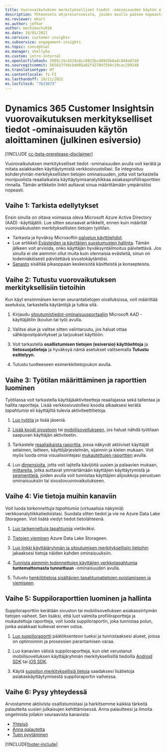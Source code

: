 ```yaml
---
title: Vuorovaikutuksen merkitykselliset tiedot -ominaisuuden käytön aloittaminen
description: Yhteenveto ohjeresursseista, joiden avulla pääsee nopeasti alkuun.
ms.reviewer: mhart
ms.author: jefhar
author: mochimochi016
ms.date: 10/01/2021
ms.service: customer-insights
ms.subservice: engagement-insights
ms.topic: conceptual
ms.manager: shellyha
ms.custom: intro-internal
ms.openlocfilehash: 3505c15c4319c8cc8823bcd89d3b8adc944a87dd
ms.sourcegitcommit: 565637f49cbdd05a82f42784f594c19cac299140
ms.translationtype: HT
ms.contentlocale: fi-FI
ms.lasthandoff: 10/11/2021
ms.locfileid: "7623673"
---
```

# <a name="get-started-with-dynamics-365-customer-insights-engagement-insights-capability-public-preview"></a>Dynamics 365 Customer Insightsin vuorovaikutuksen merkitykselliset tiedot -ominaisuuden käytön aloittaminen (julkinen esiversio)

[!INCLUDE [cc-beta-prerelease-disclaimer](includes/cc-beta-prerelease-disclaimer.md)]

Vuorovaikutuksen merkitykselliset tiedot -ominaisuuden avulla voit kerätä ja mitata asiakkaiden käyttäytymistä verkkosivustollasi. Se integroituu kohderyhmän merkityksellisten tietojen ominaisuuden, jotta voit tarkastella monipuolista reaaliaikaista käyttäytymisanalytiikkaa asiakasprofiiliraporttien rinnalla. Tämän artikkelin linkit auttavat sinua määrittämään ympäristösi nopeasti.

## <a name="step-1-review-prerequisites"></a>Vaihe 1: Tarkista edellytykset

Ensin sinulla on oltava voimassa oleva Microsoft Azure Active Directory (AAD) -käyttäjätili. Lue sitten seuraavat artikkelit, ennen kuin määrität vuorovaikutusten merkityksellisten tietojen työtilan.

- Tarkasta ja hyväksy Microsoftin [palvelun käyttöehdot](terms-of-service.md).  
- Lue artikkeli [Evästeiden ja käyttäjien suostumusten hallinta](user-consent-storage.md). Tämän jälkeen voit arvioida, onko käyttäjän hyväksyntäilmoitus päivitettävä. Jos sinulla ei ole aiemmin ollut muita kuin olennaisia evästeitä, sinun on todennäköisesti päivitettävä sivustokäytäntösi.
- [Sanasto](glossary.md) sisältää pikaoppaan keskeisistä käsitteistä ja konsepteista.

## <a name="step-2-explore-engagement-insights"></a>Vaihe 2: Tutustu vuorovaikutuksen merkityksellisiin tietoihin

Kun käyt ensimmäisen kerran seurantatietojen oivalluksissa, voit määrittää asetuksia, tarkastella käytäntöjä ja tutkia sitä.

1. Kirjaudu [sitoutumistiedot-ominaisuusportaaliin](https://home.ci.ai.dynamics.com/app/engagement-insights) Microsoft AAD -käyttäjätilin (koulun tai työ) avulla.

1. Valitse alue ja valitse sitten valintaruutu, jos haluat ottaa sähköpostipäivitykset ja tarjoukset käyttöön.

1. Voit tarkastella **osallistumisen tietojen (esiversio) käyttöehtoja** ja **tietosuojatietoja** ja hyväksyä nämä asetukset valitsemalla **Tutustu esittelyyn**.

1. Tutustu tuotteeseen esimerkkitietojoukon avulla.

##  <a name="step-3-set-up-a-workspace-and-create-reports"></a>Vaihe 3: Työtilan määrittäminen ja raporttien luominen

Työtilassa voit tarkastella käyttäjäaktiviteetteja reaaliajassa sekä tallentaa ja hallita raportteja. Lisää verkkosivustollesi koodia alkaaksesi kerätä *tapahtumia* eli käyttäjiltä tulevia aktiviteettitietoja.

1. [Luo työtila](create-workspace.md) ja lisää jäseniä.

1. [Lisää koodi sivustoon](instrument-website.md) tai [mobiilisovellukseen](developer-resources.md#capture-events-from-mobile-apps), jos haluat nähdä työtilaan saapuvan käyttäjän aktiviteetin.

1. Tarkastele [reaaliaikaista raporttia](view-reports.md), jossa näkyvät aktiiviset käyttäjät selaimen, laitteen, käyttöjärjestelmän, sijainnin ja kielen mukaan. Voit myös luoda omia visualisointejasi [mukautettujen raporttien](custom-reports.md) avulla.

1. Luo [dimensioita](dimensions.md), jotta voit lajitella kävijöitä uusien ja palaavien mukaan, [mittareita](metrics.md), jotka auttavat ymmärtämään käyttäjien käyttäytymistä ja [segmenttejä](segments.md), joiden avulla voit tunnistaa käyttäjien alijoukkoja perustuen ominaisuuksiin tai sivustovuorovaikutukseen.
    
## <a name="step-4-export-data-to-other-channels"></a>Vaihe 4: Vie tietoja muihin kanaviin

Voit luoda *tarkennettuja tapahtumia* (virtuaalisia näkymiä) verkkoanalytiikkatiedoistasi. Suodata sitten tiedot ja vie ne Azure Data Lake Storageen. Voit lisätä viedyt tiedot tietolähteenä.

1. [Luo tarkennettuja tapahtumia](refined-events.md) vietäväksi.

1. [Tietojen vieminen](export-events.md) Azure Data Lake Storageen.

1. [Luo linkki käyttäjäryhmän ja sitoutumisen merkityksellisiin tietoihin](integrate-audience-insights-engagement-insights.md) jakaaksesi tietoja näiden kahden ominaisuuksiin.

1. [Tunnista aiemmin todennettujen käyttäjien verkkotapahtumia](unknown-to-known.md) **tuntemattomasta tunnettuun** -ominaisuuden avulla.

1. Tutustu [henkilötietoja sisältävien tapahtumatietojen poistamiseen ja viemiseen](delete-export-personal-data.md).

## <a name="step-5-create-and-manage-funnel-reports"></a>Vaihe 5: Suppiloraporttien luominen ja hallinta

Suppiloraporttiin kerätään sivuston tai mobiilisovelluksen asiakassiirtymän tietojen vaiheet. Sen lisäksi, että luot valmiita profiiliraportteja ja mukautettuja raportteja, voit luoda suppiloraportin, joka tunnistaa polun, jonka asiakkaat kulkevat ennen ostoa. 

1. [Luo suppiloraportti](funnel-reports.md) päätöksenteon tueksi ja tunnistaaksesi alueet, joissa on optimoinnin ja prosessien parantamisen varaa.

1. Luo kanavien välisiä suppiloraportteja, kun olet varustanut mobiilisovelluksen käyttäjäryhmän merkityksellisillä tiedoilla [Android SDK](get-started-android.md) tai [iOS SDK](get-started-ios.md).

1. Käytä [suppilon merkityksellisiä tietoja](funnel-reports.md#funnel-insights) saadaksesi lisätietoja asiakaskäyttäytymisestä suppiloraportin vaiheissa.
 
## <a name="step-6-stay-connected"></a>Vaihe 6: Pysy yhteydessä

Arvostamme aktiivista osallistumistasi ja harkitsemme kaikkia tärkeitä palautteita uusien julkaisujen kehittämisessä. Anna palautteesi ja ilmoita ongelmista jollakin seuraavista kanavista:
- [Yhteisö](https://go.microsoft.com/fwlink/?linkid=2141648)
- [Anna palautetta](https://go.microsoft.com/fwlink/?linkid=2143222)
- [Tuen pyytäminen](https://go.microsoft.com/fwlink/?linkid=2145734) 


[!INCLUDE[footer-include](../includes/footer-banner.md)]
